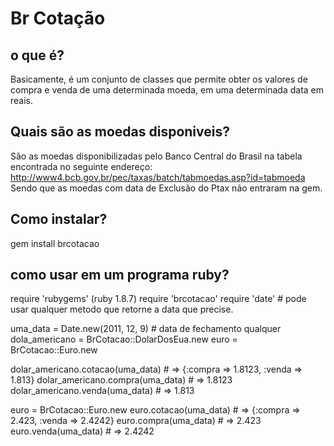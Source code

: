 # Br Cotação

## o que é?

Basicamente, é um conjunto de classes que permite obter os valores de compra e venda de uma determinada moeda, em uma determinada data em reais.

## Quais são as moedas disponiveis?

São as moedas disponibilizadas pelo Banco Central do Brasil na tabela encontrada no seguinte endereço: http://www4.bcb.gov.br/pec/taxas/batch/tabmoedas.asp?id=tabmoeda
Sendo que as moedas com data de Exclusão do Ptax não entraram na gem.

## Como instalar?

gem install brcotacao

## como usar em um programa ruby?

require 'rubygems' (ruby 1.8.7)
require 'brcotacao'
require 'date' # pode usar qualquer metodo que retorne a data que precise.

uma_data = Date.new(2011, 12, 9) # data de fechamento qualquer
dola_americano = BrCotacao::DolarDosEua.new
euro           = BrCotacao::Euro.new

dolar_americano.cotacao(uma_data) # => {:compra => 1.8123, :venda => 1.813}
dolar_americano.compra(uma_data)  # => 1.8123
dolar_americano.venda(uma_data)   # => 1.813

euro = BrCotacao::Euro.new
euro.cotacao(uma_data) # => {:compra => 2.423, :venda => 2.4242}
euro.compra(uma_data)  # => 2.423
euro.venda(uma_data)   # => 2.4242
